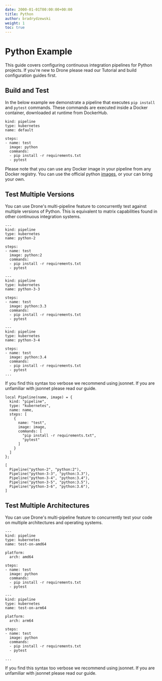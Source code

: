 ```yaml
---
date: 2000-01-01T00:00:00+00:00
title: Python
author: bradrydzewski
weight: 1
toc: true
---
```


# Python Example

This guide covers configuring continuous integration pipelines for Python projects. If you're new to Drone please read our Tutorial and build configuration guides first.

## Build and Test

In the below example we demonstrate a pipeline that executes `pip install` and `pytest` commands. These commands are executed inside a Docker container, downloaded at runtime from DockerHub.

```
kind: pipeline
type: kubernetes
name: default

steps:
- name: test
  image: python
  commands:
  - pip install -r requirements.txt
  - pytest
```

Please note that you can use any Docker image in your pipeline from any Docker registry. You can use the official python [images](https://hub.docker.com/r/_/python/), or your can bring your own.

## Test Multiple Versions

You can use Drone's multi-pipeline feature to concurrently test against multiple versions of Python. This is equivalent to matrix capabilities found in other continuous integration systems.

```
---
kind: pipeline
type: kubernetes
name: python-2

steps:
- name: test
  image: python:2
  commands:
  - pip install -r requirements.txt
  - pytest

---
kind: pipeline
type: kubernetes
name: python-3-3

steps:
- name: test
  image: python:3.3
  commands:
  - pip install -r requirements.txt
  - pytest

---
kind: pipeline
type: kubernetes
name: python-3-4

steps:
- name: test
  image: python:3.4
  commands:
  - pip install -r requirements.txt
  - pytest
...
```

If you find this syntax too verbose we recommend using jsonnet. If you are unfamiliar with jsonnet please read our guide.

```
local Pipeline(name, image) = {
  kind: "pipeline",
  type: "kubernetes",
  name: name,
  steps: [
    {
      name: "test",
      image: image,
      commands: [
        "pip install -r requirements.txt",
        "pytest"
      ]
    }
  ]
};

[
  Pipeline("python-2", "python:2"),
  Pipeline("python-3-3", "python:3.3"),
  Pipeline("python-3-4", "python:3.4"),
  Pipeline("python-3-5", "python:3.5"),
  Pipeline("python-3-6", "python:3.6"),
]
```

## Test Multiple Architectures

You can use Drone's multi-pipeline feature to concurrently test your code on multiple architectures and operating systems.

```
---
kind: pipeline
type: kubernetes
name: test-on-amd64

platform:
  arch: amd64

steps:
- name: test
  image: python
  commands:
  - pip install -r requirements.txt
  - pytest

---
kind: pipeline
type: kubernetes
name: test-on-arm64

platform:
  arch: arm64

steps:
- name: test
  image: python
  commands:
  - pip install -r requirements.txt
  - pytest

...
```

If you find this syntax too verbose we recommend using jsonnet. If you are unfamiliar with jsonnet please read our guide.
